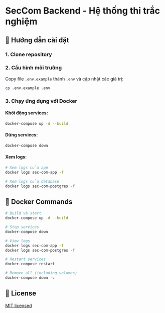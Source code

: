 # SecCom Backend - Hệ thống thi trắc nghiệm 

## 🚀 Hướng dẫn cài đặt

### 1. Clone repository

### 2. Cấu hình môi trường

Copy file `.env.example` thành `.env` và cập nhật các giá trị:

```bash
cp .env.example .env
```

### 3. Chạy ứng dụng với Docker

#### Khởi động services:

```bash
docker-compose up -d --build
```

#### Dừng services:

```bash
docker-compose down
```

#### Xem logs:

```bash
# Xem logs của app
docker logs sec-com-app -f

# Xem logs của database
docker logs sec-com-postgres -f
```

## 🐳 Docker Commands

```bash
# Build và start
docker-compose up -d --build

# Stop services
docker-compose down

# View logs
docker logs sec-com-app -f
docker logs sec-com-postgres -f

# Restart services
docker-compose restart

# Remove all (including volumes)
docker-compose down -v
```

## 📄 License

[MIT licensed](LICENSE)
